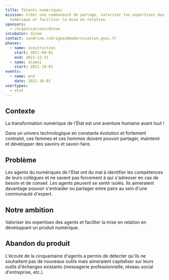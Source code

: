 ```yaml
---
title: Talents numériques
mission: Créer une communauté de partage, valoriser les expertises des agents du
  numérique et faciliter la mise en relation
sponsors:
  - /organisations/dinum
incubator: dinum
contact: sandrine.rodriguez@modernisation.gouv.fr
phases:
  - name: construction
    start: 2021-09-01
    end: 2021-12-31
  - name: alumni
    start: 2021-10-01
events:
  - name: end
    date: 2021-10-01
usertypes:
  - etat
---
```

## Contexte

La transformation numérique de l’État est une aventure humaine avant tout !

Dans un univers technologique en constante évolution et fortement contraint, ces femmes et ces hommes doivent pouvoir partager, maintenir et développer des savoirs et savoir-faire.



## Problème

Les agents du numériques de l'Etat ont du mal à identifier les compétences de leurs collègues et ne savent pas forcement à qui s'adresser en cas de besoin et de conseil. Les agents peuvent se sentir isolés.
Ils aimeraient davantage pouvoir s'entraider ou partager entre pairs au sein d'une communauté d'expert.



## Notre ambition

Valoriser les expertises des agents et faciliter la mise en relation en développant un produit numérique.

## Abandon du produit

L'écoute de la cinquantaine d'agents a permis de détecter qu'ils ne souhaitent pas de nouveaux outils mais aimeraient capitaliser sur leurs outils d'échanges existants (messagerie professionnelle, réseau social d'entreprise, etc.).
